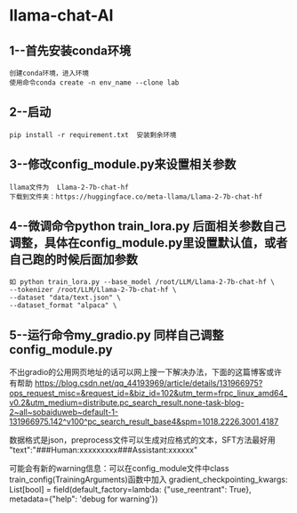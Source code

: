 # llama-chat-AI
## 1--首先安装conda环境
	创建conda环境，进入环境
	使用命令conda create -n env_name --clone lab

## 2--启动  
    pip install -r requirement.txt  安装剩余环境

## 3--修改config_module.py来设置相关参数	
	llama文件为  Llama-2-7b-chat-hf
	下载到文件夹：https://huggingface.co/meta-llama/Llama-2-7b-chat-hf

## 4--微调命令python train_lora.py  后面相关参数自己调整，具体在config_module.py里设置默认值，或者自己跑的时候后面加参数

    如 python train_lora.py --base_model /root/LLM/Llama-2-7b-chat-hf \
    --tokenizer /root/LLM/Llama-2-7b-chat-hf \
    --dataset "data/text.json" \
    --dataset_format "alpaca" \


## 5--运行命令my_gradio.py  同样自己调整config_module.py

不出gradio的公用网页地址的话可以网上搜一下解决办法，下面的这篇博客或许有帮助
https://blog.csdn.net/qq_44193969/article/details/131966975?ops_request_misc=&request_id=&biz_id=102&utm_term=frpc_linux_amd64_v0.2&utm_medium=distribute.pc_search_result.none-task-blog-2~all~sobaiduweb~default-1-131966975.142^v100^pc_search_result_base4&spm=1018.2226.3001.4187

数据格式是json，preprocess文件可以生成对应格式的文本，SFT方法最好用
"text":"###Human:xxxxxxxxx###Assistant:xxxxxx"


可能会有新的warning信息：可以在config_module文件中class train_config(TrainingArguments)函数中加入
gradient_checkpointing_kwargs: List[bool] = field(default_factory=lambda: {"use_reentrant": True}, metadata={"help": 'debug for warning'})
